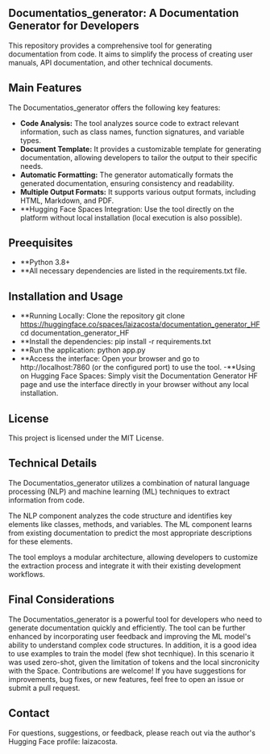 ##  Documentatios_generator: A Documentation Generator for Developers

This repository provides a comprehensive tool for generating documentation from code. It aims to simplify the process of creating user manuals, API documentation, and other technical documents. 

## Main Features

The Documentatios_generator offers the following key features:

- **Code Analysis:**  The tool analyzes source code to extract relevant information, such as class names, function signatures, and variable types.
- **Document Template:**  It provides a customizable template for generating documentation, allowing developers to tailor the output to their specific needs.
- **Automatic Formatting:**  The generator automatically formats the generated documentation, ensuring consistency and readability.
- **Multiple Output Formats:**  It supports various output formats, including HTML, Markdown, and PDF.
- **Hugging Face Spaces Integration: Use the tool directly on the platform without local installation (local execution is also possible).

## Preequisites
- **Python 3.8+
- **All necessary dependencies are listed in the requirements.txt file.

## Installation and Usage

- **Running Locally: Clone the repository git clone https://huggingface.co/spaces/laizacosta/documentation_generator_HF
cd documentation_generator_HF
- **Install the dependencies: pip install -r requirements.txt
- **Run the application: python app.py
- **Access the interface: Open your browser and go to http://localhost:7860 (or the configured port) to use the tool.
-**Using on Hugging Face Spaces: Simply visit the Documentation Generator HF page and use the interface directly in your browser without any local installation.

## License

This project is licensed under the MIT License.

## Technical Details

The Documentatios_generator utilizes a combination of natural language processing (NLP) and machine learning (ML) techniques to extract information from code. 

The NLP component analyzes the code structure and identifies key elements like classes, methods, and variables. The ML component learns from existing documentation to predict the most appropriate descriptions for these elements. 

The tool employs a modular architecture, allowing developers to customize the extraction process and integrate it with their existing development workflows.


## Final Considerations

The Documentatios_generator is a powerful tool for developers who need to generate documentation quickly and efficiently. 
The tool can be further enhanced by incorporating user feedback and improving the ML model's ability to understand complex code structures. In addition, it is a good idea to use examples to train the model (few shot tecnhique). In this scenario it was used zero-shot, given the limitation of tokens and the local sincronicity with the Space. Contributions are welcome! If you have suggestions for improvements, bug fixes, or new features, feel free to open an issue or submit a pull request.


## Contact

For questions, suggestions, or feedback, please reach out via the author's Hugging Face profile: laizacosta.
